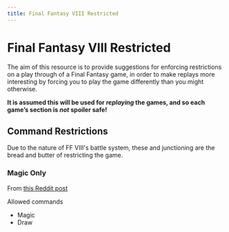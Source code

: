 ```yaml
---
title: Final Fantasy VIII Restricted
---
```


# Final Fantasy VIII Restricted

The aim of this resource is to provide suggestions for enforcing restrictions on a play through of a Final Fantasy game, in order to make replays more interesting by forcing you to play the game differently than you might otherwise.

**It is assumed this will be used for *replaying* the games, and so each game’s section is *not* spoiler safe!**

## Command Restrictions
Due to the nature of FF VIII's battle system, these and junctioning are the bread and butter of restricting the game.

### Magic Only
From [this Reddit post](https://www.reddit.com/r/FinalFantasy/comments/3h79gc/what_nonstandard_challenges_do_you_like/cu54bnu)

Allowed commands

- Magic
- Draw